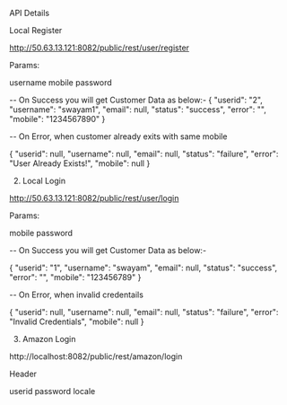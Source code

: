 API Details

Local Register 

http://50.63.13.121:8082/public/rest/user/register

Params:

username
mobile
password

-- On Success you will get Customer Data as below:-
{
    "userid": "2",
    "username": "swayam1",
    "email": null,
    "status": "success",
    "error": "",
    "mobile": "1234567890"
}

-- On Error, when customer already exits with same mobile 

{
    "userid": null,
    "username": null,
    "email": null,
    "status": "failure",
    "error": "User Already Exists!",
    "mobile": null
}

2. Local Login 

http://50.63.13.121:8082/public/rest/user/login

Params:

mobile
password



-- On Success you will get Customer Data as below:-

{
    "userid": "1",
    "username": "swayam",
    "email": null,
    "status": "success",
    "error": "",
    "mobile": "123456789"
}

-- On Error, when invalid credentails 

{
    "userid": null,
    "username": null,
    "email": null,
    "status": "failure",
    "error": "Invalid Credentials",
    "mobile": null
}

3. Amazon Login 

http://localhost:8082/public/rest/amazon/login

Header

userid
password
locale


